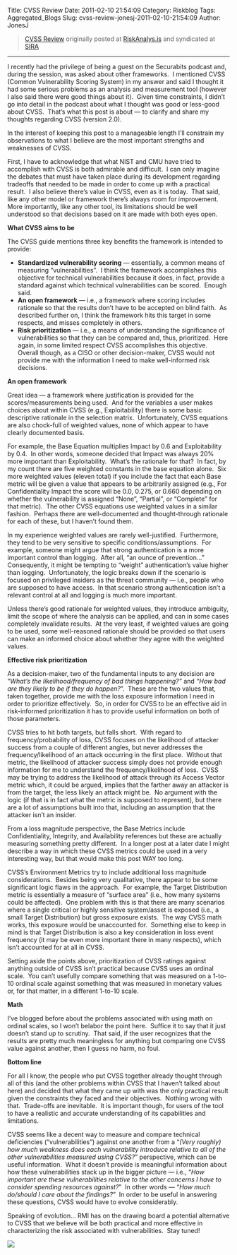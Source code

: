Title: CVSS Review
Date: 2011-02-10 21:54:09
Category: Riskblog
Tags: Aggregated_Blogs
Slug: cvss-review-jonesj-2011-02-10-21:54:09
Author: JonesJ

>[CVSS Review](http://feedproxy.google.com/~r/Riskanalysis/~3/bbRQI9QQOxY/) originally posted at [RiskAnalys.is](http://riskmanagementinsight.com/riskanalysis) and syndicated at [SIRA](http://societyinforisk.org)
***
I recently had the privilege of being a guest on the Securabits podcast and, during the session, was asked about other frameworks.  I mentioned CVSS (Common Vulnerability Scoring System) in my answer and said I thought it had some serious problems as an analysis and measurement tool (however I also said there were good things about it).  Given time constraints, I didn’t go into detail in the podcast about what I thought was good or less-good about CVSS.  That’s what this post is about — to clarify and share my thoughts regarding CVSS (version 2.0).

In the interest of keeping this post to a manageable length I’ll constrain my observations to what I believe are the most important strengths and weaknesses of CVSS.

First, I have to acknowledge that what NIST and CMU have tried to accomplish with CVSS is both admirable and difficult.  I can only imagine the debates that must have taken place during its development regarding tradeoffs that needed to be made in order to come up with a practical result.  I also believe there’s value in CVSS, even as it is today.  That said, like any other model or framework there’s always room for improvement.  More importantly, like any other tool, its limitations should be well understood so that decisions based on it are made with both eyes open.

**What CVSS aims to be**

The CVSS guide mentions three key benefits the framework is intended to provide:

-   **Standardized vulnerability scoring** — essentially, a common means of measuring “vulnerabilities”.  I think the framework accomplishes this objective for technical vulnerabilities because it does, in fact, provide a standard against which technical vulnerabilities can be scored.  Enough said.
-   **An open framework** — i.e., a framework where scoring includes rationale so that the results don’t have to be accepted on blind faith.  As described further on, I think the framework hits this target in some respects, and misses completely in others.
-   **Risk prioritization** — i.e., a means of understanding the significance of vulnerabilities so that they can be compared and, thus, prioritized.  Here again, in some limited respect CVSS accomplishes this objective.  Overall though, as a CISO or other decision-maker, CVSS would not provide me with the information I need to make well-informed risk decisions.

**An open framework**

Great idea — a framework where justification is provided for the scores/measurements being used.  And for the variables a user makes choices about within CVSS (e.g., Exploitability) there is some basic descriptive rationale in the selection matrix.  Unfortunately, CVSS equations are also chock-full of weighted values, none of which appear to have clearly documented basis.

For example, the Base Equation multiplies Impact by 0.6 and Exploitability by 0.4.  In other words, someone decided that Impact was always 20% more important than Exploitability.  What’s the rationale for that?  In fact, by my count there are five weighted constants in the base equation alone.  Six more weighted values (eleven total) if you include the fact that each Base metric will be given a value that appears to be arbitrarily assigned (e.g., For Confidentiality Impact the score will be 0.0, 0.275, or 0.660 depending on whether the vulnerability is assigned “None”, “Partial”, or “Complete” for that metric).  The other CVSS equations use weighted values in a similar fashion.  Perhaps there are well-documented and thought-through rationale for each of these, but I haven’t found them.

In my experience weighted values are rarely well-justified.  Furthermore, they tend to be very sensitive to specific conditions/assumptions.  For example, someone might argue that strong authentication is a more important control than logging.  After all, “an ounce of prevention…”   Consequently, it might be tempting to “weight” authentication’s value higher than logging.  Unfortunately, the logic breaks down if the scenario is focused on privileged insiders as the threat community — i.e., people who are supposed to have access.  In that scenario strong authentication isn’t a relevant control at all and logging is much more important.

Unless there’s good rationale for weighted values, they introduce ambiguity, limit the scope of where the analysis can be applied, and can in some cases completely invalidate results.  At the very least, if weighted values are going to be used, some well-reasoned rationale should be provided so that users can make an informed choice about whether they agree with the weighted values.

**Effective risk prioritization**

As a decision-maker, two of the fundamental inputs to any decision are “*What’s the likelihood/frequency of bad things happening?”* and *“How bad are they likely to be if they do happen?*”.  These are the two values that, taken together, provide me with the loss exposure information I need in order to prioritize effectively.  So, in order for CVSS to be an effective aid in risk-informed prioritization it has to provide useful information on both of those parameters.

CVSS tries to hit both targets, but falls short.  With regard to frequency/probability of loss, CVSS focuses on the likelihood of attacker success from a couple of different angles, but never addresses the frequency/likelihood of an attack occurring in the first place.  Without that metric, the likelihood of attacker success simply does not provide enough information for me to understand the frequency/likelihood of loss.  CVSS may be trying to address the likelihood of attack through its Access Vector metric which, it could be argued, implies that the farther away an attacker is from the target, the less likely an attack might be.  No argument with the logic (if that is in fact what the metric is supposed to represent), but there are a lot of assumptions built into that, including an assumption that the attacker isn’t an insider.

From a loss magnitude perspective, the Base Metrics include Confidentiality, Integrity, and Availability references but these are actually measuring something pretty different.  In a longer post at a later date I might describe a way in which these CVSS metrics could be used in a very interesting way, but that would make this post WAY too long.

CVSS’s Environment Metrics try to include additional loss magnitude considerations.  Besides being very qualitative, there appear to be some significant logic flaws in the approach.  For example, the Target Distribution metric is essentially a measure of “surface area” (i.e., how many systems could be affected).  One problem with this is that there are many scenarios where a single critical or highly sensitive system/asset is exposed (i.e., a small Target Distribution) but gross exposure exists.  The way CVSS math works, this exposure would be unaccounted for.  Something else to keep in mind is that Target Distribution is also a key consideration in loss event frequency (it may be even more important there in many respects), which isn’t accounted for at all in CVSS.

Setting aside the points above, prioritization of CVSS ratings against anything outside of CVSS isn’t practical because CVSS uses an ordinal scale.  You can’t usefully compare something that was measured on a 1-to-10 ordinal scale against something that was measured in monetary values or, for that matter, in a different 1-to-10 scale.

**Math**

I’ve blogged before about the problems associated with using math on ordinal scales, so I won’t belabor the point here.  Suffice it to say that it just doesn’t stand up to scrutiny.  That said, if the user recognizes that the results are pretty much meaningless for anything but comparing one CVSS value against another, then I guess no harm, no foul.

**Bottom line**

For all I know, the people who put CVSS together already thought through all of this (and the other problems within CVSS that I haven’t talked about here) and decided that what they came up with was the only practical result given the constraints they faced and their objectives.  Nothing wrong with that.  Trade-offs are inevitable.  It is important though, for users of the tool to have a realistic and accurate understanding of its capabilities and limitations.

CVSS seems like a decent way to measure and compare technical deficiencies (“vulnerabilities”) against one another from a “*(Very roughly) how much weakness does each vulnerability introduce relative to all of the other vulnerabilities measured using CVSS?*” perspective, which can be useful information.  What it doesn’t provide is meaningful information about how these vulnerabilities stack up in the bigger picture — i.e., “*How important are these vulnerabilities relative to the other concerns I have to consider spending resources against?*”  In other words — “*How much do/should I care about the findings?*”  In order to be useful in answering these questions, CVSS would have to evolve considerably.

Speaking of evolution… RMI has on the drawing board a potential alternative to CVSS that we believe will be both practical and more effective in characterizing the risk associated with vulnerabilities.  Stay tuned!

![](http://feeds.feedburner.com/~r/Riskanalysis/~4/bbRQI9QQOxY)


